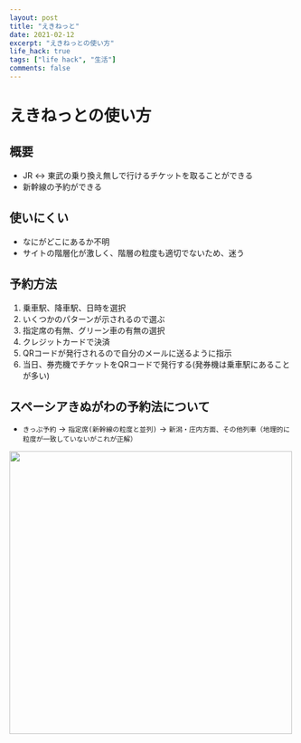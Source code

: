 ```yaml
---
layout: post
title: "えきねっと"
date: 2021-02-12
excerpt: "えきねっとの使い方"
life_hack: true
tags: ["life hack", "生活"]
comments: false
---
```


# えきねっとの使い方

## 概要
 - JR <-> 東武の乗り換え無しで行けるチケットを取ることができる
 - 新幹線の予約ができる

## 使いにくい
 - なにがどこにあるか不明
 - サイトの階層化が激しく、階層の粒度も適切でないため、迷う

## 予約方法
 1. 乗車駅、降車駅、日時を選択
 2. いくつかのパターンが示されるので選ぶ
 3. 指定席の有無、グリーン車の有無の選択
 4. クレジットカードで決済
 5. QRコードが発行されるので自分のメールに送るように指示
 6. 当日、券売機でチケットをQRコードで発行する(発券機は乗車駅にあることが多い)

## スペーシアきぬがわの予約法について

 - `きっぷ予約` -> `指定席(新幹線の粒度と並列)` -> `新潟・庄内方面、その他列車（地理的に粒度が一致していないがこれが正解）`

<div style="align: center">
  <img style="align: center !important; width: 500px !important;" src="https://user-images.githubusercontent.com/4949982/107662660-dbffc500-6ccd-11eb-8394-179f06984af1.png">
</div>
